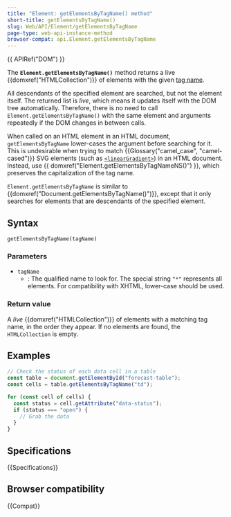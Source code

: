 ```yaml
---
title: "Element: getElementsByTagName() method"
short-title: getElementsByTagName()
slug: Web/API/Element/getElementsByTagName
page-type: web-api-instance-method
browser-compat: api.Element.getElementsByTagName
---
```


{{ APIRef("DOM") }}

The
**`Element.getElementsByTagName()`** method returns a live
{{domxref("HTMLCollection")}} of elements with the given [tag name](/en-US/docs/Web/API/Element/tagName).

All descendants of the
specified element are searched, but not the element itself. The returned list is
_live_, which means it updates itself with the DOM tree automatically.
Therefore, there is no need to call `Element.getElementsByTagName()` with
the same element and arguments repeatedly if the DOM changes in between calls.

When called on an HTML element in an HTML document, `getElementsByTagName`
lower-cases the argument before searching for it. This is undesirable when trying to
match {{Glossary("camel_case", "camel-cased")}} SVG elements (such as
[`<linearGradient>`](/en-US/docs/Web/SVG/Reference/Element/linearGradient))
in an HTML document. Instead, use {{ domxref("Element.getElementsByTagNameNS()") }},
which preserves the capitalization of the tag name.

`Element.getElementsByTagName` is similar to
{{domxref("Document.getElementsByTagName()")}}, except that it only searches for
elements that are descendants of the specified element.

## Syntax

```js-nolint
getElementsByTagName(tagName)
```

### Parameters

- `tagName`
  - : The qualified name to look for. The special string
    `"*"` represents all elements. For compatibility with XHTML, lower-case
    should be used.

### Return value

A _live_ {{domxref("HTMLCollection")}} of elements with a matching tag name, in the order they appear. If no elements are found, the `HTMLCollection` is empty.

## Examples

```js
// Check the status of each data cell in a table
const table = document.getElementById("forecast-table");
const cells = table.getElementsByTagName("td");

for (const cell of cells) {
  const status = cell.getAttribute("data-status");
  if (status === "open") {
    // Grab the data
  }
}
```

## Specifications

{{Specifications}}

## Browser compatibility

{{Compat}}
